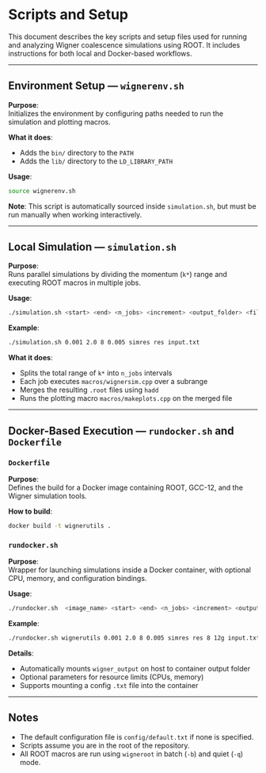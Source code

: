# Scripts and Setup

This document describes the key scripts and setup files used for running and analyzing Wigner coalescence simulations using ROOT. It includes instructions for both local and Docker-based workflows.

---

## Environment Setup — `wignerenv.sh`

**Purpose**:  
Initializes the environment by configuring paths needed to run the simulation and plotting macros.

**What it does**:
- Adds the `bin/` directory to the `PATH`
- Adds the `lib/` directory to the `LD_LIBRARY_PATH`

**Usage**:
```bash
source wignerenv.sh
```

**Note**: This script is automatically sourced inside `simulation.sh`, but must be run manually when working interactively.

---

## Local Simulation — `simulation.sh`

**Purpose**:  
Runs parallel simulations by dividing the momentum (`k*`) range and executing ROOT macros in multiple jobs.

**Usage**:
```bash
./simulation.sh <start> <end> <n_jobs> <increment> <output_folder> <file_prefix> [config_file]
```

**Example**:
```bash
./simulation.sh 0.001 2.0 8 0.005 simres res input.txt
```

**What it does**:
- Splits the total range of `k*` into `n_jobs` intervals
- Each job executes `macros/wignersim.cpp` over a subrange
- Merges the resulting `.root` files using `hadd`
- Runs the plotting macro `macros/makeplots.cpp` on the merged file

---

## Docker-Based Execution — `rundocker.sh` and `Dockerfile`

### `Dockerfile`

**Purpose**:  
Defines the build for a Docker image containing ROOT, GCC-12, and the Wigner simulation tools.

**How to build**:
```bash
docker build -t wignerutils .
```

### `rundocker.sh`

**Purpose**:  
Wrapper for launching simulations inside a Docker container, with optional CPU, memory, and configuration bindings.

**Usage**:
```bash
./rundocker.sh  <image_name> <start> <end> <n_jobs> <increment> <output_folder> <file_prefix> [cpus] [memory] [config_file]
```

**Example**:
```bash
./rundocker.sh wignerutils 0.001 2.0 8 0.005 simres res 8 12g input.txt
```

**Details**:
- Automatically mounts `wigner_output` on host to container output folder
- Optional parameters for resource limits (CPUs, memory)
- Supports mounting a config `.txt` file into the container

---

## Notes

- The default configuration file is `config/default.txt` if none is specified.
- Scripts assume you are in the root of the repository.
- All ROOT macros are run using `wigneroot` in batch (`-b`) and quiet (`-q`) mode.
